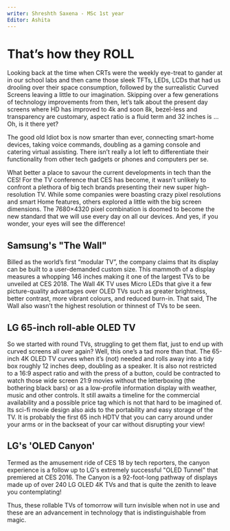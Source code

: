 ```yaml
---
writer: Shreshth Saxena - MSc 1st year
Editor: Ashita
---
```


# That’s how they ROLL

Looking back at the time when CRTs were the weekly eye-treat to gander at in our school labs and then came those sleek TFTs, LEDs, LCDs that had us drooling over their space consumption, followed by the surrealistic Curved Screens leaving a little to our imagination. Skipping over a few generations of technology improvements from then, let’s talk about the present day screens where HD has improved to 4k and soon 8k, bezel-less and transparency are customary, aspect ratio is a fluid term and 32 inches is … Oh, is it there yet? 

The good old Idiot box is now smarter than ever, connecting smart-home devices, taking voice commands, doubling as a gaming console and catering virtual assisting. There isn’t really a lot left to differentiate their functionality from other tech gadgets or phones and computers per se. 

What better a place to savour the current developments in tech than the CES! For the TV conference that CES has become, it wasn’t unlikely to confront a plethora of big tech brands presenting their new super high-resolution TV. While some companies were boasting crazy pixel resolutions and smart Home features, others explored a little with the big screen dimensions. The 7680×4320 pixel combination is doomed to become the new standard that we will use every day on all our devices. And yes, if you wonder, your eyes will see the difference!

## Samsung's "The Wall"
Billed as the world’s first “modular TV”, the company claims that its display can be built to a user-demanded custom size. This mammoth of a display measures a whopping 146 inches making it one of the largest TVs to be unveiled at CES 2018. The Wall 4K TV uses Micro LEDs that give it a few picture-quality advantages over OLED TVs such as greater brightness, better contrast, more vibrant colours, and reduced burn-in. That said, The Wall also wasn’t the highest resolution or thinnest of TVs to be seen.

## LG 65-inch roll-able OLED TV
So we started with round TVs, struggling to get them flat, just to end up with curved screens all over again? Well, this one’s a tad more than that. The 65-inch 4K OLED TV curves when it’s (not) needed and rolls away into a tidy box roughly 12 inches deep, doubling as a speaker. It is also not restricted to a 16:9 aspect ratio and with the press of a button, could be contracted to watch those wide screen 21:9 movies without the letterboxing (the bothering black bars) or as a low-profile information display with weather, music and other controls. 
It still awaits a timeline for the commercial availability and a possible price tag which is not that hard to be imagined of. Its sci-fi movie design also aids to the portability and easy storage of the TV. It is probably the first 65 inch HDTV that you can carry around under your arms or in the backseat of your car without disrupting your view!

## LG's 'OLED Canyon'
Termed as the amusement ride of CES 18 by tech reporters, the canyon experience is a follow up to LG's extremely successful "OLED Tunnel" that premiered at CES 2016. The Canyon is a 92-foot-long pathway of displays made up of over 240 LG OLED 4K TVs and that is quite the zenith to leave you contemplating!

Thus, these rollable TVs of tomorrow will turn invisible when not in use and these are an advancement in technology that is indistinguishable from magic.
